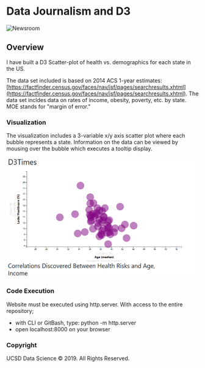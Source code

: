 # Data Journalism and D3

![Newsroom](https://media.giphy.com/media/v2xIous7mnEYg/giphy.gif)

## Overview
I have built a D3 Scatter-plot of health vs. demographics for each state in the US. 

The data set included is based on 2014 ACS 1-year estimates: [https://factfinder.census.gov/faces/nav/jsf/pages/searchresults.xhtml](https://factfinder.census.gov/faces/nav/jsf/pages/searchresults.xhtml).
The data set incldes data on rates of income, obesity, poverty, etc. by state. MOE stands for "margin of error."


### Visualization
The visualization includes a 3-variable x/y axis scatter plot where each bubble represents a state.
Information on the data can be viewed by mousing over the bubble which executes a tooltip display.

![4-scatter](D3_data_journalism/assets/images/D3Times.png)


### Code Execution
Website must be executed using http.server. With access to the entire repository;
* with CLI or GitBash, type: python -m http.server
* open localhost:8000 on your browser

### Copyright

UCSD Data Science © 2019. All Rights Reserved.
